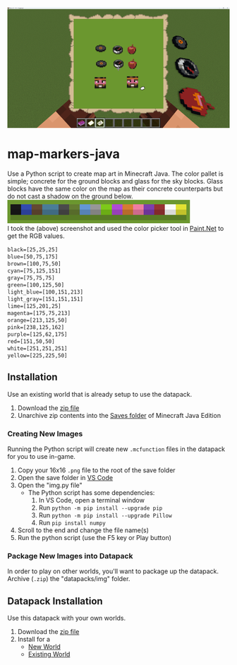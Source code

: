 ![map-markers](/map-markers.png)

# map-markers-java
Use a Python script to create map art in Minecraft Java. The color pallet is simple; concrete for the ground blocks and glass for the sky blocks. Glass blocks have the same color on the map as their concrete counterparts but do not cast a shadow on the ground below.
</br>![colors](/colors.png)</br>
I took the (above) screenshot and used the color picker tool in [Paint.Net](https://www.getpaint.net/index.html) to get the RGB values.
```
black=[25,25,25]
blue=[50,75,175]
brown=[100,75,50]
cyan=[75,125,151]
gray=[75,75,75]
green=[100,125,50]
light_blue=[100,151,213]
light_gray=[151,151,151]
lime=[125,201,25]
magenta=[175,75,213]
orange=[213,125,50]
pink=[238,125,162]
purple=[125,62,175]
red=[151,50,50]
white=[251,251,251]
yellow=[225,225,50]
```
## Installation
Use an existing world that is already setup to use the datapack.
1. Download the [zip file](https://github.com/kirbycope/map-markers-java/archive/refs/heads/main.zip)
1. Unarchive zip contents into the [Saves folder](https://help.minecraft.net/hc/en-us/articles/4409159214605-Managing-Data-and-Game-Storage-in-Minecraft-Java-Edition) of Minecraft Java Edition

### Creating New Images
Running the Python script will create new `.mcfunction` files in the datapack for you to use in-game.
1. Copy your 16x16 `.png` file to the root of the save folder
1. Open the save folder in [VS Code](https://code.visualstudio.com/)
1. Open the "img.py file"
   - The Python script has some dependencies:
      1. In VS Code, open a terminal window
      1. Run `python -m pip install --upgrade pip`
      1. Run `python -m pip install --upgrade Pillow`
      1. Run `pip install numpy`
1. Scroll to the end and change the file name(s)
1. Run the python script (use the F5 key or Play button)

### Package New Images into Datapack
In order to play on other worlds, you'll want to package up the datapack. Archive (`.zip`) the "datapacks/img" folder.

## Datapack Installation
Use this datapack with your own worlds.
1. Download the [zip file](https://github.com/kirbycope/map-markers-java/raw/main/map-markers.zip)
1. Install for a
   * [New World](https://minecraft.fandom.com/wiki/Tutorials/Installing_a_data_pack#At_the_creation_of_a_world)
   * [Existing World](https://minecraft.fandom.com/wiki/Tutorials/Installing_a_data_pack#In_an_existing_world)
